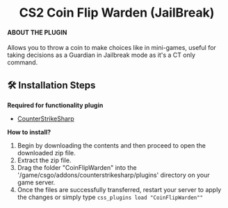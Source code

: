 ﻿<h1 align="center">
  CS2 Coin Flip Warden (JailBreak)
</h1>

#### ABOUT THE PLUGIN 

Allows you to throw a coin to make choices like in mini-games, useful for taking decisions as a Guardian in Jailbreak mode as it's a CT only command.

## 🛠️ Installation Steps

**Required for functionality plugin**
- [CounterStrikeSharp](https://github.com/roflmuffin/CounterStrikeSharp) 

**How to install?**
1. Begin by downloading the contents and then proceed to open the downloaded zip file.
2. Extract the zip file.
3. Drag the folder "CoinFlipWarden" into the '/game/csgo/addons/counterstrikesharp/plugins' directory on your game server.
4. Once the files are successfully transferred, restart your server to apply the changes or simply type ```css_plugins load "CoinFlipWarden""```